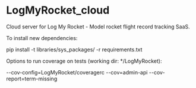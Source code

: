 # LogMyRocket_cloud
Cloud server for Log My Rocket - Model rocket flight record tracking SaaS.

To install new dependencies:

pip install -t libraries/sys_packages/ -r requirements.txt

Options to run coverage on tests (working dir: */LogMyRocket):

--cov-config=LogMyRocket/coveragerc   --cov=admin-api --cov-report=term-missing